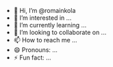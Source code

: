 - 👋 Hi, I’m @romainkola 
- 👀 I’m interested in ...
- 🌱 I’m currently learning ...
- 💞️ I’m looking to collaborate on ...
- 📫 How to reach me ...
- 😄 Pronouns: ...
- ⚡ Fun fact: ...

<!---
romainkola/romainkola is a ✨ special ✨ repository because its `README.md` (this file) appears on your GitHub profile.
You can click the Preview link to take a look at your changes.
--->

